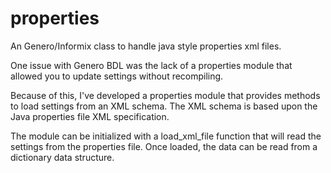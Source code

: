 # properties
An Genero/Informix class to handle java style properties xml files.

One issue with Genero BDL was the lack of a properties module that allowed you to update settings without recompiling. 

Because of this, I've developed a properties module that provides methods to load settings from an XML schema.  The XML schema is based upon the Java properties file XML specification.  

The module can be initialized with a load_xml_file function that will read the settings from the properties file.  Once loaded, the data can be read from a dictionary data structure.  
